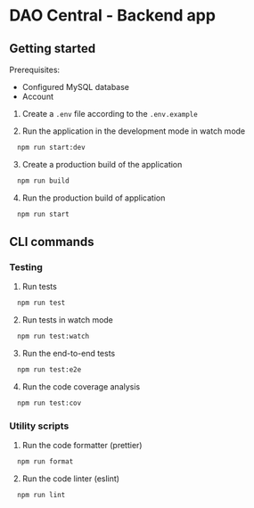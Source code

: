 # DAO Central - Backend app

## Getting started

Prerequisites:

- Configured MySQL database
- Account

1. Create a `.env` file according to the `.env.example`

2. Run the application in the development mode in watch mode

```bash
  npm run start:dev
```

3. Create a production build of the application

```bash
  npm run build
```

4. Run the production build of application

```bash
  npm run start
```

## CLI commands

### Testing

1. Run tests

```bash
  npm run test
```

2. Run tests in watch mode

```bash
  npm run test:watch
```

3. Run the end-to-end tests

```bash
  npm run test:e2e
```

4. Run the code coverage analysis

```bash
  npm run test:cov
```

### Utility scripts

1. Run the code formatter (prettier)

```bash
  npm run format
```

2. Run the code linter (eslint)

```bash
  npm run lint
```
